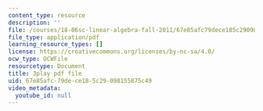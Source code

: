 ```yaml
---
content_type: resource
description: ''
file: /courses/18-06sc-linear-algebra-fall-2011/67e85afc79dece185c29098155875c49_RWvi4Vx4CDc.pdf
file_type: application/pdf
learning_resource_types: []
license: https://creativecommons.org/licenses/by-nc-sa/4.0/
ocw_type: OCWFile
resourcetype: Document
title: 3play pdf file
uid: 67e85afc-79de-ce18-5c29-098155875c49
video_metadata:
  youtube_id: null
---
```

